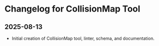 # Changelog for CollisionMap Tool

## 2025-08-13

- Initial creation of CollisionMap tool, linter, schema, and documentation.
